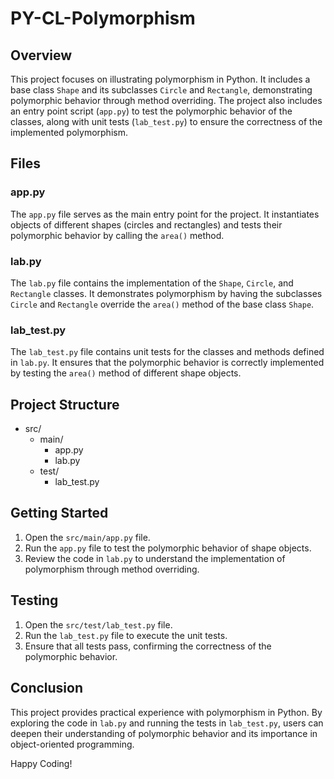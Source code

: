 # PY-CL-Polymorphism

## Overview
This project focuses on illustrating polymorphism in Python. It includes a base class `Shape` and its subclasses `Circle` and `Rectangle`, demonstrating polymorphic behavior through method overriding. The project also includes an entry point script (`app.py`) to test the polymorphic behavior of the classes, along with unit tests (`lab_test.py`) to ensure the correctness of the implemented polymorphism.

## Files

### app.py
The `app.py` file serves as the main entry point for the project. It instantiates objects of different shapes (circles and rectangles) and tests their polymorphic behavior by calling the `area()` method.

### lab.py
The `lab.py` file contains the implementation of the `Shape`, `Circle`, and `Rectangle` classes. It demonstrates polymorphism by having the subclasses `Circle` and `Rectangle` override the `area()` method of the base class `Shape`.

### lab_test.py
The `lab_test.py` file contains unit tests for the classes and methods defined in `lab.py`. It ensures that the polymorphic behavior is correctly implemented by testing the `area()` method of different shape objects.

## Project Structure
- src/
  - main/
    - app.py
    - lab.py
  - test/
    - lab_test.py

## Getting Started
1. Open the `src/main/app.py` file.
2. Run the `app.py` file to test the polymorphic behavior of shape objects.
3. Review the code in `lab.py` to understand the implementation of polymorphism through method overriding.

## Testing
1. Open the `src/test/lab_test.py` file.
2. Run the `lab_test.py` file to execute the unit tests.
3. Ensure that all tests pass, confirming the correctness of the polymorphic behavior.

## Conclusion
This project provides practical experience with polymorphism in Python. By exploring the code in `lab.py` and running the tests in `lab_test.py`, users can deepen their understanding of polymorphic behavior and its importance in object-oriented programming.

Happy Coding!
